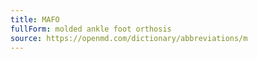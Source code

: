 ```yaml
---
title: MAFO
fullForm: molded ankle foot orthosis
source: https://openmd.com/dictionary/abbreviations/m
---
```

